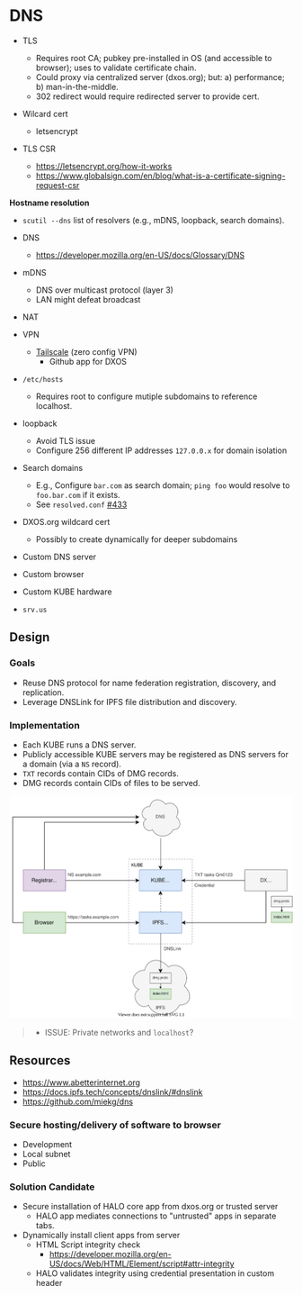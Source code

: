 # DNS

- TLS
  - Requires root CA; pubkey pre-installed in OS (and accessible to browser); uses to validate certificate chain.
  - Could proxy via centralized server (dxos.org); but: a) performance; b) man-in-the-middle.
  - 302 redirect would require redirected server to provide cert.

- Wilcard cert
  - letsencrypt
  
- TLS CSR
  - https://letsencrypt.org/how-it-works
  - https://www.globalsign.com/en/blog/what-is-a-certificate-signing-request-csr

**Hostname resolution**

- `scutil --dns` list of resolvers (e.g., mDNS, loopback, search domains).

- DNS
  - https://developer.mozilla.org/en-US/docs/Glossary/DNS

- mDNS
  - DNS over multicast protocol (layer 3)
  - LAN might defeat broadcast

- NAT

- VPN
  - [Tailscale](https://tailscale.com/kb) (zero config VPN)
    - Github app for DXOS

- `/etc/hosts`
  - Requires root to configure mutiple subdomains to reference localhost.

- loopback
  - Avoid TLS issue
  - Configure 256 different IP addresses `127.0.0.x` for domain isolation

- Search domains
  - E.g., Configure `bar.com` as search domain; `ping foo` would resolve to `foo.bar.com` if it exists.
  - See `resolved.conf` [#433](https://github.com/dxos/protocols/issues/433)

- DXOS.org wildcard cert
  - Possibly to create dynamically for deeper subdomains

- Custom DNS server

- Custom browser

- Custom KUBE hardware

- `srv.us`


## Design

### Goals

- Reuse DNS protocol for name federation registration, discovery, and replication.
- Leverage DNSLink for IPFS file distribution and discovery.

### Implementation

- Each KUBE runs a DNS server.
- Publicly accessible KUBE servers may be registered as DNS servers for a domain (via a `NS` record).
- `TXT` records contain CIDs of DMG records.
- DMG records contain CIDs of files to be served.

![KUBE DNS](./diagrams/dns.drawio.svg)

> - ISSUE: Private networks and `localhost`?


## Resources

- https://www.abetterinternet.org
- https://docs.ipfs.tech/concepts/dnslink/#dnslink
- https://github.com/miekg/dns

### Secure hosting/delivery of software to browser

- Development
- Local subnet
- Public


### Solution Candidate

- Secure installation of HALO core app from dxos.org or trusted server
  - HALO app mediates connections to "untrusted" apps in separate tabs.
- Dynamically install client apps from server
  - HTML Script integrity check
    - https://developer.mozilla.org/en-US/docs/Web/HTML/Element/script#attr-integrity
  - HALO validates integrity using credential presentation in custom header

